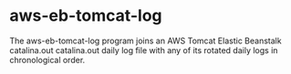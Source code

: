 aws-eb-tomcat-log
==============
The aws-eb-tomcat-log program joins an AWS Tomcat Elastic Beanstalk catalina.out
catalina.out daily log file with any of its rotated daily logs in chronological
order.

